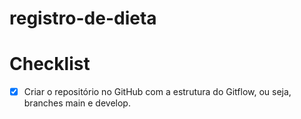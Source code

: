 # registro-de-dieta

# Checklist
- [x] Criar o repositório no GitHub com a estrutura do Gitflow, ou seja, branches main e develop.
